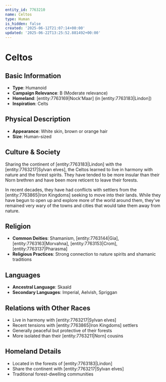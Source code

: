 ```yaml
---
entity_id: 7763210
name: Celtos
type: Human
is_hidden: false
created: '2025-06-12T21:07:14+00:00'
updated: '2025-06-22T13:25:52.881492+00:00'
---
```


# Celtos

## Basic Information

- **Type**: Humanoid
- **Campaign Relevance**: B (Moderate relevance)
- **Homeland**: [entity:7763169|Nock'Maar] (in [entity:7763183|Lindon])
- **Inspiration**: Celts

## Physical Description

- **Appearance**: White skin, brown or orange hair
- **Size**: Human-sized

## Culture & Society

Sharing the continent of [entity:7763183|Lindon] with the [entity:7763217|Sylvan elves], the Celtos learned to live in harmony with nature and the forest spirits. They have tended to be more insular than their Norn brethren and have been more reticent to leave their forests.

In recent decades, they have had conflicts with settlers from the [entity:7763865|Iron Kingdoms] seeking to move into their lands. While they have begun to open up and explore more of the world around them, they've remained very wary of the towns and cities that would take them away from nature.

## Religion

- **Common Deities**: Shamanism, [entity:7763144|Gia], [entity:7763163|Morvahna], [entity:7763153|Crom], [entity:7763137|Pharasma]
- **Religious Practices**: Strong connection to nature spirits and shamanic traditions

## Languages

- **Ancestral Language**: Skaald
- **Secondary Languages**: Imperial, Aelvish, Spriggan

## Relations with Other Races

- Live in harmony with [entity:7763217|Sylvan elves]
- Recent tensions with [entity:7763865|Iron Kingdoms] settlers
- Generally peaceful but protective of their forests
- More isolated than their [entity:7763211|Norn] cousins

## Homeland Details

- Located in the forests of [entity:7763183|Lindon]
- Share the continent with [entity:7763217|Sylvan elves]
- Traditional forest-dwelling communities